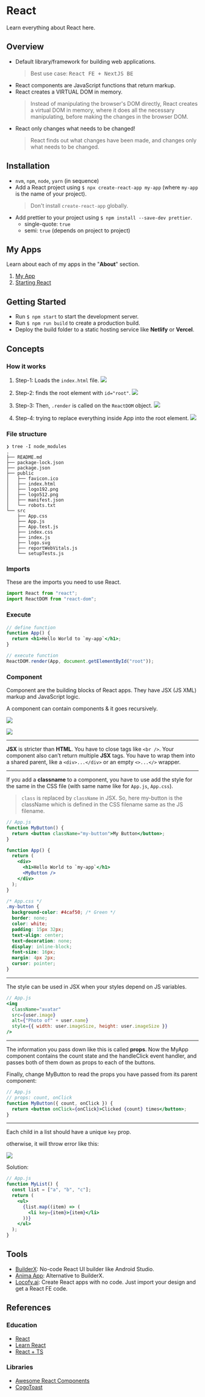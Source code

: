 # React

Learn everything about React here.

## Overview

- Default library/framework for building web applications.
  > Best use case: <kbd>React FE + NextJS BE</kbd>
- React components are JavaScript functions that return markup.
- React creates a VIRTUAL DOM in memory.
  > Instead of manipulating the browser's DOM directly, React creates a virtual DOM in memory, where it does all the necessary manipulating, before making the changes in the browser DOM.
- React only changes what needs to be changed!
  > React finds out what changes have been made, and changes only what needs to be changed.

## Installation

- `nvm`, `npm`, `node`, `yarn` (in sequence)
- Add a React project using `$ npx create-react-app my-app` (where `my-app` is the name of your project).
  > Don't install `create-react-app` globally.
- Add prettier to your project using `$ npm install --save-dev prettier`.
  - single-quote: `true`
  - semi: `true` (depends on project to project)

## My Apps

Learn about each of my apps in the "**About**" section.

1. [My App](./my-app/README.md)
2. [Starting React](./starting-react/README.md)

## Getting Started

- Run `$ npm start` to start the development server.
- Run `$ npm run build` to create a production build.
- Deploy the build folder to a static hosting service like **Netlify** or **Vercel**.

## Concepts

### How it works

1. Step-1: Loads the `index.html` file.
   ![](../../img/react_howitworks_1.png)
2. Step-2: finds the root element with `id="root"`.
   ![](../../img/react_howitworks_2.png)

3. Step-3: Then, `.render` is called on the `ReactDOM` object.
   ![](../../img/react_howitworks_3.png)

4. Step-4: trying to replace everything inside App into the root element.
   ![](../../img/react_howitworks_4.png)

### File structure

```console
❯ tree -I node_modules
.
├── README.md
├── package-lock.json
├── package.json
├── public
│   ├── favicon.ico
│   ├── index.html
│   ├── logo192.png
│   ├── logo512.png
│   ├── manifest.json
│   └── robots.txt
└── src
    ├── App.css
    ├── App.js
    ├── App.test.js
    ├── index.css
    ├── index.js
    ├── logo.svg
    ├── reportWebVitals.js
    └── setupTests.js
```

### Imports

These are the imports you need to use React.

```jsx
import React from "react";
import ReactDOM from "react-dom";
```

### Execute

```jsx
// define function
function App() {
  return <h1>Hello World to `my-app`</h1>;
}

// execute function
ReactDOM.render(App, document.getElementById("root"));
```

### Component

Component are the building blocks of React apps. They have JSX (JS XML) markup and JavaScript logic.

A component can contain components & it goes recursively.

![](../../img/react_component.png)

![](../../img/react_component_recursive.png)

---

**JSX** is stricter than **HTML**. You have to close tags like `<br />`. Your component also can’t return multiple **JSX** tags. You have to wrap them into a shared parent, like a `<div>...</div>` or an empty `<>...</>` wrapper.

---

If you add a **classname** to a component, you have to use add the style for the same in the CSS file (with same name like for `App.js`, `App.css`).

> `class` is replaced by `className` in JSX. So, here my-button is the className which is defined in the CSS filename same as the JS filename.

```jsx
// App.js
function MyButton() {
  return <button className="my-button">My Button</button>;
}

function App() {
  return (
    <div>
      <h1>Hello World to `my-app`</h1>
      <MyButton />
    </div>
  );
}
```

```css
/* App.css */
.my-button {
  background-color: #4caf50; /* Green */
  border: none;
  color: white;
  padding: 15px 32px;
  text-align: center;
  text-decoration: none;
  display: inline-block;
  font-size: 16px;
  margin: 4px 2px;
  cursor: pointer;
}
```

---

The style can be used in JSX when your styles depend on JS variables.

```jsx
// App.js
<img
  className="avatar"
  src={user.image}
  alt={"Photo of" + user.name}
  style={{ width: user.imageSize, height: user.imageSize }}
/>
```

---

The information you pass down like this is called **props**. Now the MyApp component contains the count state and the handleClick event handler, and passes both of them down as props to each of the buttons.

Finally, change MyButton to read the props you have passed from its parent component:

```jsx
// App.js
// props: count, onClick
function MyButton({ count, onClick }) {
  return <button onClick={onClick}>Clicked {count} times</button>;
}
```

---

Each child in a list should have a unique `key` prop.

otherwise, it will throw error like this:

![](../../img/react_list_key_error.png)

Solution:

```jsx
// App.js
function MyList() {
  const list = ["a", "b", "c"];
  return (
    <ul>
      {list.map((item) => (
        <li key={item}>{item}</li>
      ))}
    </ul>
  );
}
```

## Tools

- [BuilderX](https://builderx.io/app/): No-code React UI builder like Android Studio.
- [Anima App](https://www.animaapp.com/): Alternative to BuilderX.
- [Locofy.ai](https://www.locofy.ai/): Create React apps with no code. Just import your design and get a React FE code.

## References

### Education

- [React](https://facebook.github.io/react/)
- [Learn React](https://beta.reactjs.org/learn)
- [React + TS](https://youtube.com/playlist?list=PLNqp92_EXZBJ4CBroxVBJEpAXoz1g-naZ)

### Libraries

- [Awesome React Components](https://github.com/brillout/awesome-react-components)
- [CogoToast](https://cogoport.github.io/cogo-toast/)

